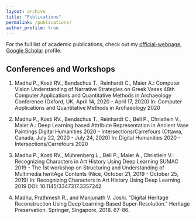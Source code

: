 ```yaml
---
layout: archive
title: "Publications"
permalink: /publications/
author_profile: true
---
```


For the full list of academic publications, check out my [official-webpage](https://lme.tf.fau.de/person/madhu/), [Google Scholar](https://scholar.google.co.in/citations?user=tEe1-TYAAAAJ&hl=en) profile.

Conferences and Workshops
------

1. Madhu P., Kosti RV., Bendschus T., Reinhardt C., Maier A.:
Computer Vision Understanding of Narrative Strategies on Greek Vases
48th Computer Applications and Quantitative Methods in Archaeology Conference (Oxford, UK, April 14, 2020 - April 17, 2020)
In: Computer Applications and Quantitative Methods in Archaeology 2020

2. Madhu P., Kosti RV., Bendschus T., Reinhardt C., Bell P., Christlein V., Maier A.:
Deep Learning based Attribute Representation in Ancient Vase Paintings
Digital Humanities 2020 - Intersections/Carrefours (Ottawa, Canada, July 22, 2020 - July 24, 2020)
In: Digital Humanities 2020 - Intersections/Carrefours 2020

3. Madhu P., Kosti RV., Mührenberg L., Bell P., Maier A., Christlein V.:
Recognizing Characters in Art History Using Deep Learning
SUMAC 2019 - The 1st workshop on Structuring and Understanding of Multimedia heritAge Contents (Nice, October 21, 2019 - October 25, 2019)
In: Recognizing Characters in Art History Using Deep Learning 2019
DOI: 10.1145/3347317.3357242

4. Madhu, Prathmesh R., and Manjunath V. Joshi. "Digital Heritage Reconstruction Using Deep Learning-Based Super-Resolution." Heritage Preservation. Springer, Singapore, 2018. 67-86.
